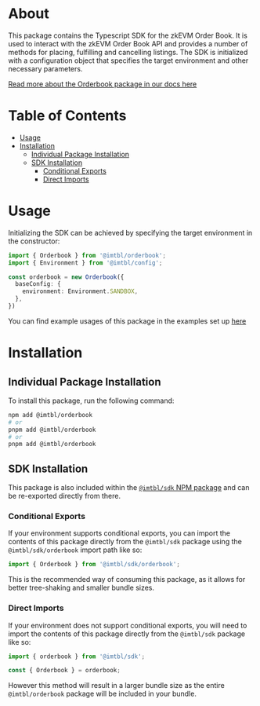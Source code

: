 # About

This package contains the Typescript SDK for the zkEVM Order Book. It is used to interact with the zkEVM Order Book API and provides a number of methods for placing, fulfilling and cancelling listings. The SDK is initialized with a configuration object that specifies the target environment and other necessary parameters.

[Read more about the Orderbook package in our docs here](https://docs.immutable.com/products/zkevm/orderbook/)

# Table of Contents

- [Usage](#usage)
- [Installation](#installation)
  - [Individual Package Installation](#individual-package-installation)
  - [SDK Installation](#sdk-installation)
    - [Conditional Exports](#conditional-exports)
    - [Direct Imports](#direct-imports)

# Usage

Initializing the SDK can be achieved by specifying the target environment in the constructor:

```typescript
import { Orderbook } from '@imtbl/orderbook';
import { Environment } from '@imtbl/config';

const orderbook = new Orderbook({
  baseConfig: {
    environment: Environment.SANDBOX,
  },
})
```

You can find example usages of this package in the examples set up [here](https://github.com/immutable/ts-immutable-sdk/tree/main/examples/orderbook)

# Installation

## Individual Package Installation

To install this package, run the following command:

```sh
npm add @imtbl/orderbook
# or
pnpm add @imtbl/orderbook
# or
pnpm add @imtbl/orderbook
```

## SDK Installation

This package is also included within the [`@imtbl/sdk` NPM package](https://www.npmjs.com/package/@imtbl/sdk) and can be re-exported directly from there.

### Conditional Exports

If your environment supports conditional exports, you can import the contents of this package directly from the `@imtbl/sdk` package using the `@imtbl/sdk/orderbook` import path like so:

```ts
import { Orderbook } from '@imtbl/sdk/orderbook';
```

This is the recommended way of consuming this package, as it allows for better tree-shaking and smaller bundle sizes.

### Direct Imports

If your environment does not support conditional exports, you will need to import the contents of this package directly from the `@imtbl/sdk` package like so:

```ts
import { orderbook } from '@imtbl/sdk';

const { Orderbook } = orderbook;
```

However this method will result in a larger bundle size as the entire `@imtbl/orderbook` package will be included in your bundle.